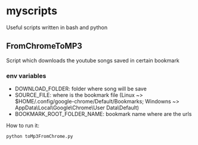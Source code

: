 # myscripts
Useful scripts written in bash and python

## FromChromeToMP3
Script which downloads the youtube songs saved in certain bookmark
### env variables
* DOWNLOAD_FOLDER: folder where song will be save
* SOURCE_FILE: where is the bookmark file (Linux ~> $HOME/.config/google-chrome/Default/Bookmarks; Windowns ~> AppData\Local\Google\Chrome\User Data\Default)
* BOOKMARK_ROOT_FOLDER_NAME: bookmark name where are the urls

How to run it:

```sh
python toMp3FromChrome.py 
```